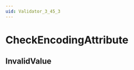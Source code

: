```yaml
---
uid: Validator_3_45_3
---
```


# CheckEncodingAttribute

## InvalidValue

<!-- Description, Properties, ... sections are auto-generated. -->
<!-- REPLACE ME AUTO-GENERATION -->

<!-- Uncomment to add extra details -->
<!--### Details-->

<!-- Uncomment to add example code -->
<!--### Example code-->
